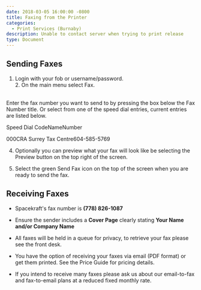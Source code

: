 ```yaml
---
date: 2018-03-05 16:00:00 -0800
title: Faxing from the Printer
categories:
  - Print Services (Burnaby)
description: Unable to contact server when trying to print release
type: Document
---
```


## <u><em><strong></strong></em></u>Sending Faxes

1. Login with your fob or username/password.<br>2. On the main menu select Fax.<br>&nbsp;

Enter the fax number you want to send to by pressing the box below the Fax Number title. Or select from one of the speed dial entries, current entries are listed below.

Speed Dial CodeNameNumber

000CRA Surrey Tax Centre604-585-5769

4. Optionally you can preview what your fax will look like be selecting the Preview button on the top right of the screen.

5. Select the green Send Fax icon on the top of the screen when you are ready to send the fax.

## Receiving Faxes

* Spacekraft's fax number is **(778) 826-1087**

* Ensure the sender includes a **Cover Page** clearly stating **Your Name and/or Company Name**
* All faxes will be held in a queue for privacy, to retrieve your fax please see the front desk.
* You have the option of receiving your faxes via email (PDF format) or get them printed. See the Price Guide for pricing details.
* If you intend to receive many faxes please ask us about our email-to-fax and fax-to-email plans at a reduced fixed monthly rate.